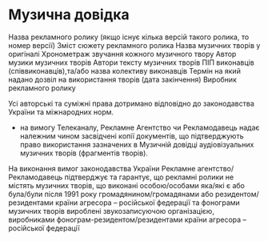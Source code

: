# Музична довідка

Назва рекламного ролику (якщо існує кілька версій такого ролика, то номер версії)
Зміст сюжету рекламного ролика	Назва музичних творів у оригіналі
Хронометраж звучання кожного музичного твору
Автор музики музичних творів
Автори тексту музичних творів
ПІП виконавців (співвиконавців),та/або назва колективу  виконавців
Термін на який надано дозвіл на використання творів (дата закінчення)
Виробник рекламного ролику

								
								
								

Усі авторські та суміжні права дотримано відповідно до законодавства України та міжнародних норм.


*	на вимогу Телеканалу, Рекламне Агентство чи Рекламодавець надає належним чином засвідчені копії документів, що підтверджують право використання зазначених в Музичній довідці аудіовізуальних музичних творів (фрагментів творів).

На виконання вимог законодавства України Рекламне агентство/Рекламодавець підтверджує та гарантує, що рекламні ролики не містять музичних творів, що виконані особою/особами яка/які є або була/були після 1991 року громадянином/громадянами або резидентом/резидентами країни агресора – російської федерації та фонограми музичних творів вироблені звукозаписуючою організацією, виробниками фонограм-резидентом/резидентами країни агресора – російської федерації
